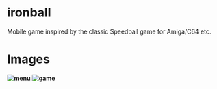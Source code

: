 # ironball
Mobile game inspired by the classic Speedball game for Amiga/C64 etc.
<b>
# Images
![menu](https://www.dropbox.com/s/pra9yutq5u4jdkw/IBMenu.jpg?raw=1)
![game](https://www.dropbox.com/s/snaq8etwd2liyzh/IBGame.jpg?raw=1)
